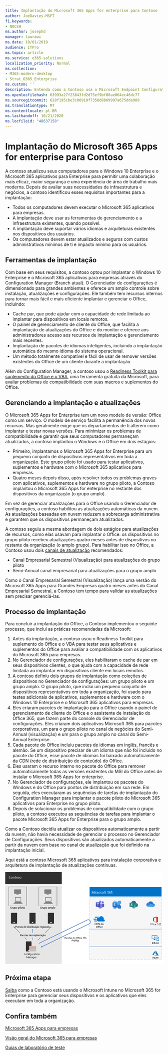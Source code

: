 ```yaml
---
title: Implantação do Microsoft 365 Apps for enterprise para Contoso
author: JoeDavies-MSFT
f1.keywords:
- NOCSH
ms.author: josephd
manager: laurawi
ms.date: 10/01/2019
audience: ITPro
ms.topic: article
ms.service: o365-solutions
localization_priority: Normal
ms.collection:
- M365-modern-desktop
- Strat_O365_Enterprise
ms.custom: ''
description: Entenda como a Contoso usa o Microsoft Endpoint Configuration Manager para implantar o Microsoft 365 Apps para Grandes Empresas.
ms.openlocfilehash: 63993a27f23843fd2d75ef9bf08ae064ec46dc77
ms.sourcegitcommit: 628f195cbe3c00910f7350d8b09997a675dde989
ms.translationtype: MT
ms.contentlocale: pt-BR
ms.lasthandoff: 10/21/2020
ms.locfileid: "48637158"
---
```

# <a name="microsoft-365-apps-for-enterprise-deployment-for-contoso"></a>Implantação do Microsoft 365 Apps for enterprise para Contoso

A contoso atualizou seus computadores para o Windows 10 Enterprise e o Microsoft 365 aplicativos para Enterprise para permitir uma colaboração mais eficaz, maior segurança e uma experiência de área de trabalho mais moderna. Depois de avaliar suas necessidades de infraestrutura e negócios, a contoso identificou esses requisitos importantes para a implantação:

- Todos os computadores devem executar o Microsoft 365 aplicativos para empresas.
- A implantação deve usar as ferramentas de gerenciamento e a infraestrutura existentes, quando possível.
- A implantação deve suportar vários idiomas e arquiteturas existentes nos dispositivos dos usuários.
- Os computadores devem estar atualizados e seguros com custos administrativos mínimos de ti e impacto mínimo para os usuários.

## <a name="deployment-tools"></a>Ferramentas de implantação

Com base em seus requisitos, a contoso optou por implantar o Windows 10 Enterprise e o Microsoft 365 aplicativos para empresas através do Configuration Manager (Branch atual). O Gerenciador de configurações é dimensionado para grandes ambientes e oferece um amplo controle sobre instalação, atualizações e configurações. Ele também tem recursos internos para tornar mais fácil e mais eficiente implantar e gerenciar o Office, incluindo:

- Cache par, que pode ajudar com a capacidade de rede limitada ao implantar para dispositivos em locais remotos.
- O painel de gerenciamento de cliente do Office, que facilita a implantação de atualizações do Office e do monitor e oferece aos administradores acesso aos recursos de implantação e gerenciamento mais recentes.
- Implantação de pacotes de idiomas inteligentes, incluindo a implantação automática do mesmo idioma do sistema operacional.
- Um método totalmente compatível e fácil de usar de remover versões existentes do Office de um cliente durante a implantação.

Além do Configuration Manager, a contoso usou o [Readiness Toolkit para suplemento do Office e o VBA](https://docs.microsoft.com/deployoffice/readiness-toolkit-application-compatibility-microsoft-365-apps), uma ferramenta gratuita da Microsoft, para avaliar problemas de compatibilidade com suas macros e suplementos do Office.

## <a name="managing-deployment-and-updates"></a>Gerenciando a implantação e atualizações

O Microsoft 365 Apps for Enterprise tem um novo modelo de versão: Office como um serviço. O modelo de serviço facilita a permanência dos novos recursos. Mas geralmente exige que os departamentos de ti alterem como implantar e testar novas versões. Para minimizar os problemas de compatibilidade e garantir que seus computadores permaneçam atualizados, a contoso implantou o Windows e o Office em dois estágios:

- Primeiro, implantamos o Microsoft 365 Apps for Enterprise para um pequeno conjunto de dispositivos representativos em toda a organização. Este grupo piloto foi usado para testar aplicativos, suplementos e hardware com o Microsoft 365 aplicativos para empresas.
- Quatro meses depois disso, após resolver todos os problemas graves com aplicativos, suplementos e hardware no grupo piloto, a Contoso implantou o Microsoft 365 Apps for enterprise no restante dos dispositivos da organização (o grupo amplo).

Em vez de gerenciar atualizações para o Office usando o Gerenciador de configurações, a contoso habilitou as atualizações automáticas da nuvem. As atualizações baseadas em nuvem reduzem a sobrecarga administrativa e garantem que os dispositivos permaneçam atualizados.

A contoso seguiu a mesma abordagem de dois estágios para atualizações de recursos, como elas usavam para implantar o Office: os dispositivos no grupo piloto recebeu atualizações quatro meses antes de dispositivos no restante da organização (o amplo grupo). Para habilitar isso no Office, a Contoso usou dois [canais de atualização](https://docs.microsoft.com/DeployOffice/overview-update-channels) recomendados:

- Canal Empresarial Semestral (Visualização) para atualizações do grupo piloto
- Semi-Annual canal empresarial para atualizações para o grupo amplo

Como o Canal Empresarial Semestral (Visualização) lança uma versão do Microsoft 365 Apps para Grandes Empresas quatro meses antes do Canal Empresarial Semestral, a Contoso tem tempo para validar as atualizações sem precisar gerenciá-las.

## <a name="deployment-process"></a>Processo de implantação

Para concluir a implantação do Office, a Contoso implementou o seguinte processo, que inclui as práticas recomendadas da Microsoft:

1. Antes da implantação, a contoso usou o Readiness Toolkit para suplemento do Office e o VBA para testar seus aplicativos e suplementos do Office para avaliar a compatibilidade com os aplicativos do Microsoft 365 para empresas.
1. No Gerenciador de configurações, eles habilitaram o cache de par em seus dispositivos clientes, o que ajuda com a capacidade de rede limitada ao implantar em dispositivos cliente em locais remotos. 
1. A contoso definiu dois grupos de implantação como coleções de dispositivos no Gerenciador de configurações: um grupo piloto e um grupo amplo. O grupo piloto, que inclui um pequeno conjunto de dispositivos representativos em toda a organização, foi usado para testes adicionais de aplicativos, suplementos e hardware com o Windows 10 Enterprise e o Microsoft 365 aplicativos para empresas.
1. Eles criaram pacotes de implantação para o Office usando o painel de gerenciamento de cliente do Office e o assistente de instalação do Office 365, que fazem parte do console do Gerenciador de configurações. Eles criaram dois aplicativos Microsoft 365 para pacotes corporativos, um para o grupo piloto no canal de negócios do Semi-Annual (visualização) e um para o grupo amplo no canal do Semi-Annual Enterprise.
2. Cada pacote do Office incluiu pacotes de idiomas em inglês, francês e alemão. Se um dispositivo precisar de um idioma que não foi incluído no pacote do Office, esse pacote de idiomas foi baixado automaticamente da CDN (rede de distribuição de conteúdo) do Office.
3. Eles usaram o recurso interno no pacote do Office para remover automaticamente todas as versões existentes do MSI do Office antes de instalar o Microsoft 365 Apps for enterprise.
4. No Gerenciador de configurações, ele implantou os pacotes do Windows e do Office para pontos de distribuição em sua rede. Em seguida, eles executaram as sequências de tarefas de implantação do Configuration Manager para implantar o pacote piloto do Microsoft 365 aplicativos para Enterprise no grupo piloto.
5. Depois de solucionar os problemas de compatibilidade com o grupo piloto, a contoso executou as sequências de tarefas para implantar o pacote Microsoft 365 Apps for Enterprise para o grupo amplo.

Como a Contoso decidiu atualizar os dispositivos automaticamente a partir da nuvem, não havia necessidade de gerenciar o processo no Gerenciador de Configurações.  Seus dispositivos são atualizados automaticamente a partir da nuvem com base no canal de atualização que foi definido na implantação inicial.

Aqui está a contoso Microsoft 365 aplicativos para instalação corporativa e arquitetura de implantação de atualizações contínuas.

![A infraestrutura de implantação da Contoso para o Microsoft 365 aplicativos para empresas](../media/contoso-o365pp/contoso-o365pp-fig1.png)
 
## <a name="next-step"></a>Próxima etapa

[Saiba](contoso-mdm.md) como a Contoso está usando o Microsoft Intune no Microsoft 365 for Enterprise para gerenciar seus dispositivos e os aplicativos que eles executam em toda a organização.

## <a name="see-also"></a>Confira também

[Microsoft 365 Apps para empresas](https://docs.microsoft.com/deployoffice/deployment-guide-microsoft-365-apps)

[Visão geral do Microsoft 365 para empresas](microsoft-365-overview.md)

[Guias de laboratório de teste](m365-enterprise-test-lab-guides.md)
